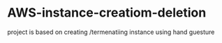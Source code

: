 # AWS-instance-creatiom-deletion
project is based on creating /termenatiing instance using hand guesture
